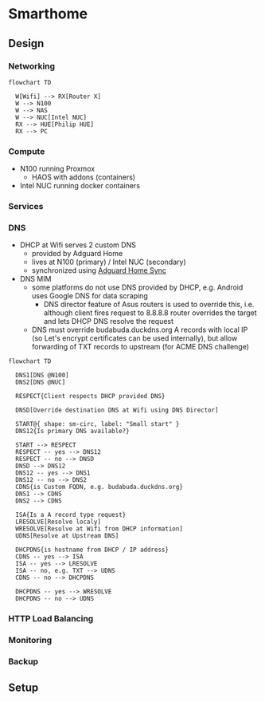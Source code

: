 # Smarthome

## Design

### Networking

```mermaid
flowchart TD

  W[Wifi] --> RX[Router X]
  W --> N100
  W --> NAS
  W --> NUC[Intel NUC]
  RX --> HUE[Philip HUE]
  RX --> PC
```

### Compute

- N100 running Proxmox
  - HAOS with addons (containers)
- Intel NUC running docker containers

### Services

### DNS

- DHCP at Wifi serves 2 custom DNS
  - provided by Adguard Home
  - lives at N100 (primary) / Intel NUC (secondary)
  - synchronized using [Adguard Home Sync](https://github.com/bakito/adguardhome-sync)
- DNS MIM
  - some platforms do not use DNS provided by DHCP, e.g. Android uses Google DNS for data scraping
    - DNS director feature of Asus routers is used to override this, i.e. although client fires request to 8.8.8.8 router overrides the target and lets DHCP DNS resolve the request 
  - DNS must override budabuda.duckdns.org A records with local IP (so Let's encrypt certificates can be used internally), but allow forwarding of TXT records to upstream (for ACME DNS challenge)

```mermaid
flowchart TD

  DNS1[DNS @N100]
  DNS2[DNS @NUC]

  RESPECT{Client respects DHCP provided DNS}

  DNSD[Override destination DNS at Wifi using DNS Director]

  START@{ shape: sm-circ, label: "Small start" }
  DNS12{Is primary DNS available?}
  
  START --> RESPECT
  RESPECT -- yes --> DNS12
  RESPECT -- no --> DNSD
  DNSD --> DNS12
  DNS12 -- yes --> DNS1
  DNS12 -- no --> DNS2
  CDNS{is Custom FQDN, e.g. budabuda.duckdns.org}
  DNS1 --> CDNS
  DNS2 --> CDNS

  ISA{Is a A record type request}
  LRESOLVE[Resolve localy]
  WRESOLVE[Resolve at Wifi from DHCP information]
  UDNS[Resolve at Upstream DNS]

  DHCPDNS{is hostname from DHCP / IP address}
  CDNS -- yes --> ISA
  ISA -- yes --> LRESOLVE
  ISA -- no, e.g. TXT --> UDNS
  CDNS -- no --> DHCPDNS

  DHCPDNS -- yes --> WRESOLVE
  DHCPDNS -- no --> UDNS

```

### HTTP Load Balancing

### Monitoring

### Backup

## Setup
